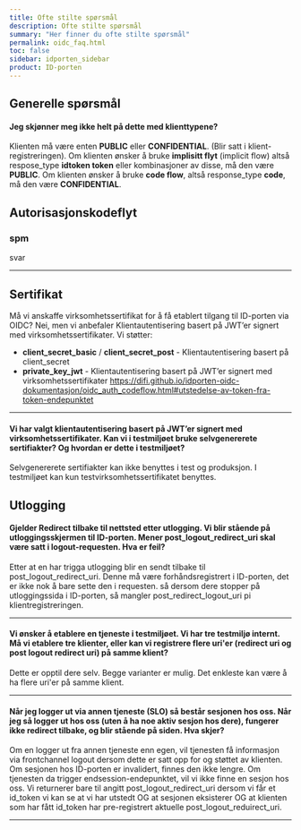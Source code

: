 ```yaml
---
title: Ofte stilte spørsmål
description: Ofte stilte spørsmål
summary: "Her finner du ofte stilte spørsmål"
permalink: oidc_faq.html
toc: false
sidebar: idporten_sidebar
product: ID-porten
---
```


## Generelle spørsmål

#### Jeg skjønner meg ikke helt på dette med klienttypene?

Klienten må være enten  **PUBLIC**  eller  **CONFIDENTIAL**. (Blir satt i klient-registreringen).  Om klienten ønsker å bruke  **implisitt flyt** (implicit flow)  altså respose_type  **idtoken token**  eller kombinasjoner av disse, må den være  **PUBLIC**.
Om klienten ønsker å bruke  **code flow**, altså response_type  **code**, må den være  **CONFIDENTIAL**.


## Autorisasjonskodeflyt

### spm

svar

***

## Sertifikat

Må vi anskaffe virksomhetssertifikat for å få etablert tilgang til ID-porten via OIDC?
Nei, men vi anbefaler Klientautentisering basert på JWT’er signert med virksomhetssertifikater. Vi støtter:

-   **client_secret_basic**  /  **client_secret_post**  - Klientautentisering basert på client_secret
-   **private_key_jwt**  - Klientautentisering basert på JWT’er signert med virksomhetssertifikater
https://difi.github.io/idporten-oidc-dokumentasjon/oidc_auth_codeflow.html#utstedelse-av-token-fra-token-endepunktet

***

#### Vi har valgt klientautentisering basert på JWT’er signert med virksomhetssertifikater. Kan vi i testmiljøet bruke selvgenererete sertifiakter? Og hvordan er dette i testmiljøet?

Selvgenererete sertifiakter kan ikke benyttes i test og produksjon. I testmiljøet kan kun testvirksomhetssertifikatet benyttes.

## Utlogging

#### Gjelder Redirect tilbake til nettsted etter utlogging. Vi blir stående på utloggingsskjermen til ID-porten. Mener post_logout_redirect_uri skal være satt i logout-requesten. Hva er feil?

Etter at en har trigga utlogging blir en sendt tilbake til post_logout_redirect_uri. Denne må være forhåndsregistrert i ID-porten, det er ikke nok å bare sette den i requesten. så dersom dere stopper på utloggingssida i ID-porten, så mangler post_redirect_logout_uri pi klientregistreringen.

***

#### Vi ønsker å etablere en tjeneste i testmiljøet. Vi har tre testmiljø internt. Må vi etablere tre klienter, eller kan vi registrere flere uri'er (redirect uri og post logout redirect uri) på samme klient?

Dette er opptil dere selv. Begge varianter er mulig. Det enkleste kan være å ha flere uri'er på samme klient.
***

#### Når jeg logger ut via annen tjeneste (SLO) så består sesjonen hos oss. Når jeg så logger ut hos oss (uten å ha noe aktiv sesjon hos dere), fungerer ikke redirect tilbake, og blir stående på siden. Hva skjer?

Om en logger ut fra annen tjeneste enn egen, vil tjenesten få informasjon via frontchannel logout dersom dette er satt opp for og støttet av klienten. Om sesjonen hos ID-porten er invalidert, finnes den ikke lengre. Om tjenesten da trigger endsession-endepunktet, vil vi ikke finne en sesjon hos oss. Vi returnerer bare til angitt post_logout_redirect_uri dersom vi får et id_token vi kan se at vi har utstedt OG at sesjonen eksisterer OG at klienten som har fått id_token har pre-registrert aktuelle post_logout_reduirect_uri.

***
